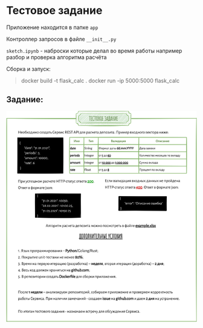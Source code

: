 # Тестовое задание

Приложение находится в папке `app`  

Контроллер запросов в файле `__init__.py`

`sketch.ipynb` - наброски которые делал во время работы например разбор и проверка алгоритма расчёта 

Сборка и запуск:

> docker build -t flask_calc .
> docker run -ip 5000:5000 flask_calc

## Задание:

![](Test_task.png)
